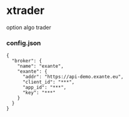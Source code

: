 # xtrader
option algo trader

### config.json
```
{
  "broker": {
    "name": "exante",
    "exante": {
      "addr": "https://api-demo.exante.eu",
      "client_id": "***",
      "app_id": "***",
      "key": "***"
    }
  }
}
```